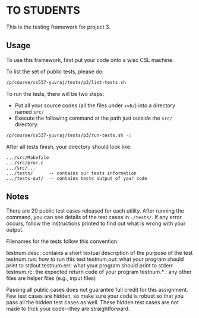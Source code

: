 # TO STUDENTS

This is the testing framework for project 3.

## Usage

To use this framework, first put your code onto a wisc CSL machine.

To list the set of public tests, please do:

```bash
/p/course/cs537-yuvraj/tests/p3/list-tests.sh
```

To run the tests, there will be two steps:

- Put all your source codes (all the files under `xv6/`) into a directory named `src/`
- Execute the following command at the path just outside the `src/` directory:

```bash
/p/course/cs537-yuvraj/tests/p3/run-tests.sh -c
```

After all tests finish, your directory should look like:

```text
.../src/Makefile
.../src/proc.c
.../src/...
.../tests/      -- contains our tests information
.../tests-out/  -- contains tests output of your code
```


## Notes

There are 20 public test cases released for each utility. After running the command, you can see details of the test cases in `./tests/`. If any error occurs, follow the instructions printed to find out what is wrong with your output.

Filenames for the tests follow this convention:

testnum.desc: contains a short textual description of the purpose of the test
testnum.run: how to run this test
testnum.out: what your program should print to stdout
testnum.err: what your program should print to stderr
testnum.rc: the expected return code of your program
testnum.* : any other files are helper files (e.g., input files)

Passing all public cases does not guarantee full credit for this assignment.
Few test cases are hidden, so make sure your code is robust so that you pass
all the hidden test cases as well. These hidden test cases are not made to
trick your code--they are straightforward.
